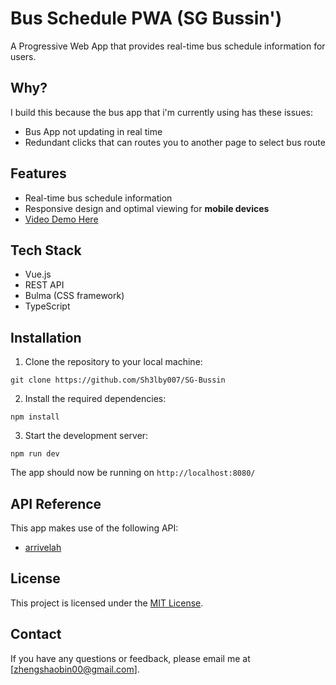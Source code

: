 # Bus Schedule PWA (SG Bussin')

A Progressive Web App that provides real-time bus schedule information for users.

## Why?

I build this because the bus app that i'm currently using has these issues:

- Bus App not updating in real time
- Redundant clicks that can routes you to another page to select bus route

## Features

- Real-time bus schedule information
- Responsive design and optimal viewing for **mobile devices**
- [Video Demo Here](https://youtube.com/shorts/OKFCymNAI9k)

## Tech Stack

- Vue.js
- REST API
- Bulma (CSS framework)
- TypeScript

## Installation

1. Clone the repository to your local machine:

```
git clone https://github.com/Sh3lby007/SG-Bussin
```

2. Install the required dependencies:

```
npm install
```

3. Start the development server:

```
npm run dev
```

The app should now be running on `http://localhost:8080/`

## API Reference

This app makes use of the following API:

- [arrivelah](https://github.com/cheeaun/arrivelah)

## License

This project is licensed under the [MIT License](https://github.com/Sh3lby007/SG-Bussin/blob/main/LICENSE).

## Contact

If you have any questions or feedback, please email me at [zhengshaobin00@gmail.com].
